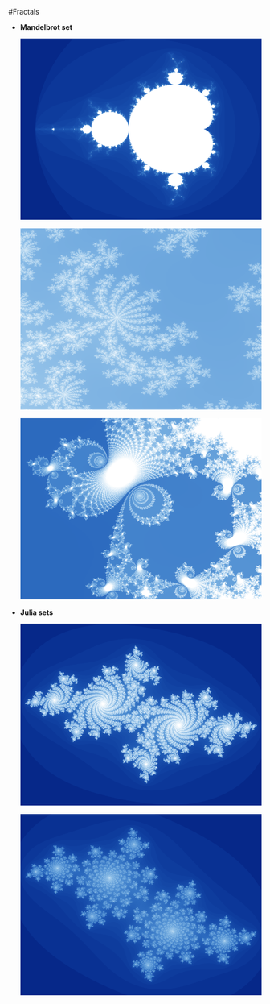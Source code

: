 #Fractals

+ **Mandelbrot set**

	![](https://github.com/TomCarton/Fractal/blob/master/result/mandelbrot.png)

	![](https://github.com/TomCarton/Fractal/blob/master/result/mandelbrot2.png)

	![](https://github.com/TomCarton/Fractal/blob/master/result/mandelbrot3.png)

+ **Julia sets**

	![](https://github.com/TomCarton/Fractal/blob/master/result/julia.png)

	![](https://github.com/TomCarton/Fractal/blob/master/result/julia2.png)
